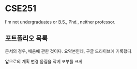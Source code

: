 # CSE251
I'm not undergraduates or B.S., Phd., neither professor.

## 포트폴리오 목록
문서의 경우, 배움에 관한 것이다. 요약본인데, 구글 드라이브에 기록했다.  

앞으로의 계획 변경
몸집을 작게 포부를 크게